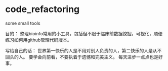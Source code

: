 # code_refactoring
some small tools 

目的：
整理bioinfo常用的小工具，包括但不限于临床前数据挖掘，可视化，顺便练习如何用github管理代码版本。

写给自己的话：
世界第一快乐的人是不用对别人负责的人，第二快乐的人是从不回头的人。
要学会向前看，不要执着于遗憾和完美主义。
每天进步一点点也是好事。




